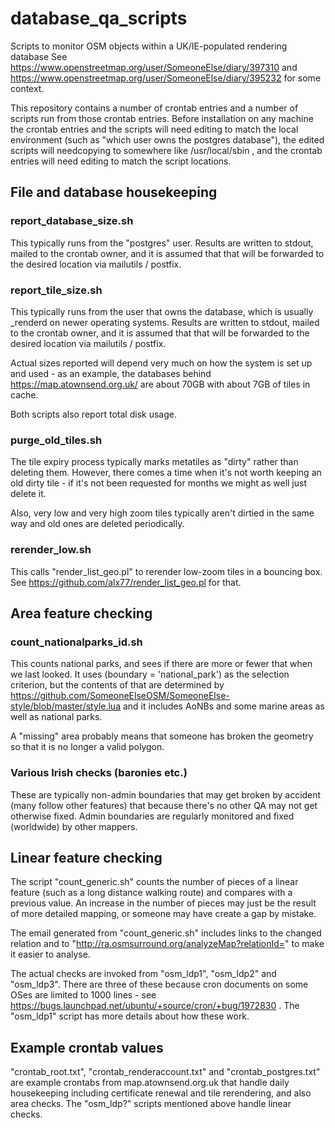 # database_qa_scripts
Scripts to monitor OSM objects within a UK/IE-populated rendering database
See https://www.openstreetmap.org/user/SomeoneElse/diary/397310 and https://www.openstreetmap.org/user/SomeoneElse/diary/395232 for some context.

This repository contains a number of crontab entries and a number of scripts run from those crontab entries.  Before installation on any machine the crontab entries and the scripts will need editing to match the local environment (such as "which user owns the postgres database"), the edited scripts will needcopying to somewhere like /usr/local/sbin , and the crontab entries will need editing to match the script locations.

## File and database housekeeping

### report_database_size.sh

This typically runs from the "postgres" user.  Results are written to stdout, mailed to the crontab owner, and it is assumed that that will be forwarded to the desired location via mailutils / postfix.

### report_tile_size.sh

This typically runs from the user that owns the database, which is usually _renderd on newer operating systems.  Results are written to stdout, mailed to the crontab owner, and it is assumed that that will be forwarded to the desired location via mailutils / postfix.

Actual sizes reported will depend very much on how the system is set up and used - as an example, the databases behind https://map.atownsend.org.uk/ are about 70GB with about 7GB of tiles in cache.

Both scripts also report total disk usage.

### purge_old_tiles.sh

The tile expiry process typically marks metatiles as "dirty" rather than deleting them.  However, there comes a time when it's not worth keeping an old dirty tile - if it's not been requested for months we might as well just delete it.

Also, very low and very high zoom tiles typically aren't dirtied in the same way and old ones are deleted periodically.

### rerender_low.sh

This calls "render_list_geo.pl" to rerender low-zoom tiles in a bouncing box.  See https://github.com/alx77/render_list_geo.pl for that.

## Area feature checking

### count_nationalparks_id.sh

This counts national parks, and sees if there are more or fewer that when we last looked.  It uses (boundary = 'national_park') as the selection criterion, but the contents of that are determined by https://github.com/SomeoneElseOSM/SomeoneElse-style/blob/master/style.lua and it includes AoNBs and some marine areas as well as national parks.

A "missing" area probably means that someone has broken the geometry so that it is no longer a valid polygon.

### Various Irish checks (baronies etc.)

These are typically non-admin boundaries that may get broken by accident (many follow other features) that because there's no other QA may not get otherwise fixed.  Admin boundaries are regularly monitored and fixed (worldwide) by other mappers.

## Linear feature checking

The script "count_generic.sh" counts the number of pieces of a linear feature (such as a long distance walking route) and compares with a previous value.  An increase in the number of pieces may just be the result of more detailed mapping, or someone may have create a gap by mistake.

The email generated from "count_generic.sh" includes links to the changed relation and to "http://ra.osmsurround.org/analyzeMap?relationId=" to make it easier to analyse.

The actual checks are invoked from "osm_ldp1", "osm_ldp2" and "osm_ldp3".  There are three of these because cron documents on some OSes are limited to 1000 lines - see https://bugs.launchpad.net/ubuntu/+source/cron/+bug/1972830 .  The "osm_ldp1" script has more details about how these work.

## Example crontab values

"crontab_root.txt", "crontab_renderaccount.txt" and "crontab_postgres.txt" are example crontabs from map.atownsend.org.uk that handle daily housekeeping including certificate renewal and tile rerendering, and also area checks.  The "osm_ldp?" scripts mentioned above handle linear checks.
